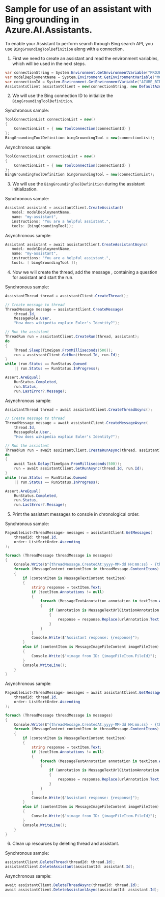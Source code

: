 # Sample for use of an assistant with Bing grounding in Azure.AI.Assistants.

To enable your Assistant to perform search through Bing search API, you use `BingGroundingToolDefinition` along with a connection.
1. First we need to create an assistant and read the environment variables, which will be used in the next steps.

```C# Snippet:AssistantsBingGrounding_CreateProject
var connectionString = System.Environment.GetEnvironmentVariable("PROJECT_CONNECTION_STRING");
var modelDeploymentName = System.Environment.GetEnvironmentVariable("MODEL_DEPLOYMENT_NAME");
var connectionId = System.Environment.GetEnvironmentVariable("AZURE_BING_CONECTION_ID");
AssistantsClient assistantClient = new(connectionString, new DefaultAzureCredential());
```

2. We will use the Bing connection ID to initialize the `BingGroundingToolDefinition`.

Synchronous sample:
```C# Snippet:AssistantsBingGrounding_GetConnection
ToolConnectionList connectionList = new()
{
    ConnectionList = { new ToolConnection(connectionId) }
};
BingGroundingToolDefinition bingGroundingTool = new(connectionList);
```

Asynchronous sample:
```C# Snippet:AssistantsBingGroundingAsync_GetConnection
ToolConnectionList connectionList = new()
{
    ConnectionList = { new ToolConnection(connectionId) }
};
BingGroundingToolDefinition bingGroundingTool = new(connectionList);
```

3. We will use the `BingGroundingToolDefinition` during the assistant initialization.

Synchronous sample:
```C# Snippet:AssistantsBingGrounding_CreateAgent
Assistant assistant = assistantClient.CreateAssistant(
   model: modelDeploymentName,
   name: "my-assistant",
   instructions: "You are a helpful assistant.",
   tools: [bingGroundingTool]);
```

Asynchronous sample:
```C# Snippet:AssistantsBingGroundingAsync_CreateAgent
Assistant assistant = await assistantClient.CreateAssistantAsync(
   model: modelDeploymentName,
   name: "my-assistant",
   instructions: "You are a helpful assistant.",
   tools: [ bingGroundingTool ]);
```

4. Now we will create the thread, add the message , containing a question for assistant and start the run.

Synchronous sample:
```C# Snippet:AssistantsBingGrounding_CreateThreadMessage
AssistantThread thread = assistantClient.CreateThread();

// Create message to thread
ThreadMessage message = assistantClient.CreateMessage(
    thread.Id,
    MessageRole.User,
    "How does wikipedia explain Euler's Identity?");

// Run the assistant
ThreadRun run = assistantClient.CreateRun(thread, assistant);
do
{
    Thread.Sleep(TimeSpan.FromMilliseconds(500));
    run = assistantClient.GetRun(thread.Id, run.Id);
}
while (run.Status == RunStatus.Queued
    || run.Status == RunStatus.InProgress);

Assert.AreEqual(
    RunStatus.Completed,
    run.Status,
    run.LastError?.Message);
```

Asynchronous sample:
```C# Snippet:AssistantsBingGroundingAsync_CreateThreadMessage
AssistantThread thread = await assistantClient.CreateThreadAsync();

// Create message to thread
ThreadMessage message = await assistantClient.CreateMessageAsync(
    thread.Id,
    MessageRole.User,
    "How does wikipedia explain Euler's Identity?");

// Run the assistant
ThreadRun run = await assistantClient.CreateRunAsync(thread, assistant);
do
{
    await Task.Delay(TimeSpan.FromMilliseconds(500));
    run = await assistantClient.GetRunAsync(thread.Id, run.Id);
}
while (run.Status == RunStatus.Queued
    || run.Status == RunStatus.InProgress);

Assert.AreEqual(
    RunStatus.Completed,
    run.Status,
    run.LastError?.Message);
```

5. Print the assistant messages to console in chronological order.

Synchronous sample:
```C# Snippet:AssistantsBingGrounding_Print
PageableList<ThreadMessage> messages = assistantClient.GetMessages(
    threadId: thread.Id,
    order: ListSortOrder.Ascending
);

foreach (ThreadMessage threadMessage in messages)
{
    Console.Write($"{threadMessage.CreatedAt:yyyy-MM-dd HH:mm:ss} - {threadMessage.Role,10}: ");
    foreach (MessageContent contentItem in threadMessage.ContentItems)
    {
        if (contentItem is MessageTextContent textItem)
        {
            string response = textItem.Text;
            if (textItem.Annotations != null)
            {
                foreach (MessageTextAnnotation annotation in textItem.Annotations)
                {
                    if (annotation is MessageTextUrlCitationAnnotation urlAnnotation)
                    {
                        response = response.Replace(urlAnnotation.Text, $" [{urlAnnotation.UrlCitation.Title}]({urlAnnotation.UrlCitation.Url})");
                    }
                }
            }
            Console.Write($"Assistant response: {response}");
        }
        else if (contentItem is MessageImageFileContent imageFileItem)
        {
            Console.Write($"<image from ID: {imageFileItem.FileId}");
        }
        Console.WriteLine();
    }
}
```

Asynchronous sample:
```C# Snippet:AssistantsBingGroundingAsync_Print
PageableList<ThreadMessage> messages = await assistantClient.GetMessagesAsync(
    threadId: thread.Id,
    order: ListSortOrder.Ascending
);

foreach (ThreadMessage threadMessage in messages)
{
    Console.Write($"{threadMessage.CreatedAt:yyyy-MM-dd HH:mm:ss} - {threadMessage.Role,10}: ");
    foreach (MessageContent contentItem in threadMessage.ContentItems)
    {
        if (contentItem is MessageTextContent textItem)
        {
            string response = textItem.Text;
            if (textItem.Annotations != null)
            {
                foreach (MessageTextAnnotation annotation in textItem.Annotations)
                {
                    if (annotation is MessageTextUrlCitationAnnotation urlAnnotation)
                    {
                        response = response.Replace(urlAnnotation.Text, $" [{urlAnnotation.UrlCitation.Title}]({urlAnnotation.UrlCitation.Url})");
                    }
                }
            }
            Console.Write($"Assistant response: {response}");
        }
        else if (contentItem is MessageImageFileContent imageFileItem)
        {
            Console.Write($"<image from ID: {imageFileItem.FileId}");
        }
        Console.WriteLine();
    }
}
```

6. Clean up resources by deleting thread and assistant.

Synchronous sample:
```C# Snippet:AssistantsBingGroundingCleanup
assistantClient.DeleteThread(threadId: thread.Id);
assistantClient.DeleteAssistant(assistantId: assistant.Id);
```

Asynchronous sample:
```C# Snippet:AssistantsBingGroundingCleanupAsync
await assistantClient.DeleteThreadAsync(threadId: thread.Id);
await assistantClient.DeleteAssistantAsync(assistantId: assistant.Id);
```
